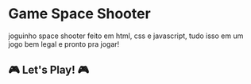 # Game Space Shooter

joguinho space shooter feito em html, css e javascript, tudo isso em um jogo bem legal e pronto pra jogar!

## 🎮 Let's Play! 🎮

